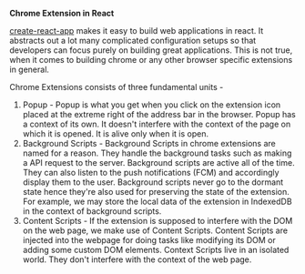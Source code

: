**Chrome Extension in React** 

[create-react-app](https://github.com/facebook/create-react-app) makes it easy to build web applications in react. It abstracts out a lot many complicated configuration setups so that developers can focus purely on building great applications. This is not true, when it comes to building chrome or any other browser specific extensions in general. 

Chrome Extensions consists of three fundamental units - 
1. Popup - Popup is what you get when you click on the extension icon placed at the extreme right of the address bar in the browser. Popup has a context of its own. It doesn't interfere with the context of the page on which it is opened. It is alive only when it is open.
2. Background Scripts - Background Scripts in chrome extensions are named for a reason. They handle the background tasks such as making a API request to the server. Background scripts are active all of the time. They can also listen to the push notifications (FCM) and accordingly display them to the user. Background scripts never go to the dormant state hence they're also used for preserving the state of the extension. For example, we may store the local data of the extension in IndexedDB in the context of background scripts.
3. Content Scripts - If the extension is supposed to interfere with the DOM on the web page, we make use of Content Scripts. Content Scripts are injected into the webpage for doing tasks like modifying its DOM or adding some custom DOM elements. Context Scripts live in an isolated world. They don't interfere with the context of the web page. 

